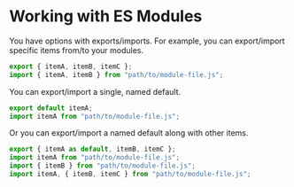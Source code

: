 # Working with ES Modules

You have options with exports/imports. For example, you can export/import
specific items from/to your modules.

```js
export { itemA, itemB, itemC };
import { itemA, itemB } from "path/to/module-file.js";
```

You can export/import a single, named default.

```js
export default itemA;
import itemA from "path/to/module-file.js";
```

Or you can export/import a named default along with other items.

```js
export { itemA as default, itemB, itemC };
import itemA from "path/to/module-file.js";
import { itemB } from "path/to/module-file.js";
import itemA, { itemB, itemC } from "path/to/module-file.js";
```
